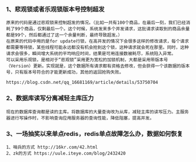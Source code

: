 ### 1、悲观锁或者乐观锁版本号控制超发

```
原来的代码是通过悲观锁来控制超发的情况。（比如一共有100个商品，在最后一刻，我们已经消耗了99个商品，仅剩最后一个。这个时候，系统发来多个并发请求，这批请求读取到的商品余量都是99个，然后都通过了这一个余量判断，最终导致超发。）
在原来的代码中用的是for update行锁，在高并发的情况下会很多这样的修改请求，每个请求都需要等待锁，某些线程可能永远都没有机会抢到这个锁，这种请求就会死在那里。同时，这种请求会很多，瞬间增大系统的平均响应时间，结果是可用连接数被耗尽，系统陷入异常。
可以采用乐观锁，是相对于“悲观锁”采用更为宽松的加锁机制，大都是采用带版本号（Version）更新。实现就是，这个数据所有请求都有资格去修改，但会获得一个该数据的版本号，只有版本号符合的才能更新成功，其他的返回抢购失败。

https://blog.csdn.net/qq_16681169/article/details/53750704
```

### 2、数据库读写分离减轻主库压力

```
现在的数据库查询都是读的主库。将数据库的大量查询改为从库，减轻主库的读写压力。主服务器进行写操作时，不影响查询应用服务器的查询性能，降低阻塞，提高并发。
```

### 3、一场抽奖以来单点redis，redis单点故障怎么办，数据如何恢复
```
1、哨兵的方式 http://16kr.com/42.html
2、zk的方式 https://uule.iteye.com/blog/2432420
```
